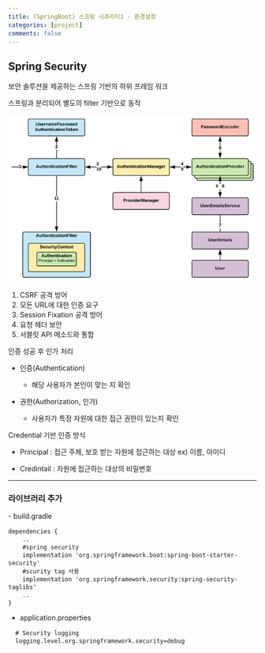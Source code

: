 ```yaml
---
title: (SpringBoot) 스프링 시큐리티1 - 환경설정
categories: [project]
comments: false
---
```


<h2>Spring Security</h2>

보안 솔루션을 제공하는 스프링 기반의 하위 프레임 워크

스프링과 분리되어 별도의 filter 기반으로 동작

![img.png](../assets/img/springsecurity)

1. CSRF 공격 방어
2. 모든 URL에 대한 인증 요구
3. Session Fixation 공격 방어
4. 요청 헤더 보안
5. 서블릿 API 메소드와 통합

인증 성공 후 인가 처리
* 인증(Authentication)

    - 해당 사용자가 본인이 맞는 지 확인

* 권한(Authorization, 인가)
    
    - 사용자가 특정 자원에 대한 접근 권한이 있는지 확인
  
Credential 기반 인증 방식
* Principal : 접근 주체, 보호 받는 자원에 접근하는 대상 ex) 이름, 아이디
  
* Credintail : 자원에 접근하는 대상의 비밀번호
  
----

<h3>라이브러리 추가</h3>
- build.gradle

```shell
dependencies {
    ..
    #spring security
    implementation 'org.springframework.boot:spring-boot-starter-security'
    #scurity tag 사용
    implementation 'org.springframework.security:spring-security-taglibs'
    ..
}
```
  
- application.properties

```shell
  # Security logging
  logging.level.org.springframework.security=debug
```
  
